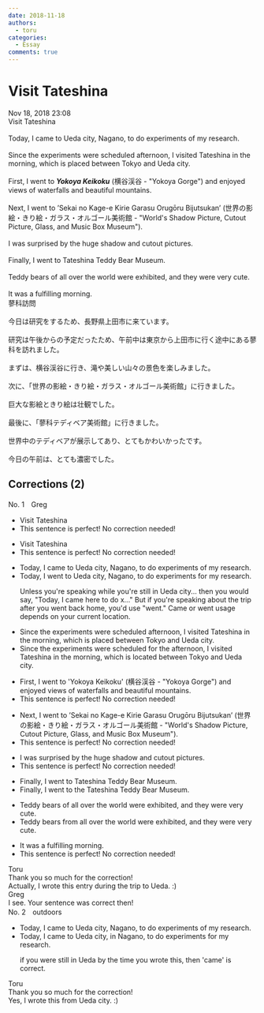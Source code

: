 ```yaml
---
date: 2018-11-18
authors:
  - toru
categories:
  - Essay
comments: true
---
```


# Visit Tateshina
<div class="date">Nov 18, 2018 23:08</div>
<div id="post"><div id="body_show_ori">
Visit Tateshina<br/><br/>Today, I came to Ueda city, Nagano, to do experiments of my research.<br/><br/>Since the experiments were scheduled afternoon, I visited Tateshina in the morning, which is placed between Tokyo and Ueda city.<br/><br/>First, I went to <strong><em>Yokoya Keikoku</em></strong> (横谷渓谷 - "Yokoya Gorge") and enjoyed views of waterfalls and beautiful mountains.<br/><br/>Next, I went to ’Sekai no Kage-e Kirie Garasu Orugōru Bijutsukan’ (世界の影絵・きり絵・ガラス・オルゴール美術館 - "World's Shadow Picture, Cutout Picture, Glass, and Music Box Museum").<br/><br/>I was surprised by the huge shadow and cutout pictures.<br/><br/>Finally, I went to Tateshina Teddy Bear Museum.<br/> <br/>Teddy bears of all over the world were exhibited, and they were very cute.<br/><br/>It was a fulfilling morning.
</div></div>

<!-- more -->

<div id="post_ja"><div id="body_show_mo">
蓼科訪問<br/><br/>今日は研究をするため、長野県上田市に来ています。<br/><br/>研究は午後からの予定だったため、午前中は東京から上田市に行く途中にある蓼科を訪れました。<br/><br/>まずは、横谷渓谷に行き、滝や美しい山々の景色を楽しみました。<br/><br/>次に、「世界の影絵・きり絵・ガラス・オルゴール美術館」に行きました。<br/><br/>巨大な影絵ときり絵は壮観でした。<br/><br/>最後に、「蓼科テディベア美術館」に行きました。<br/><br/>世界中のテディベアが展示してあり、とてもかわいかったです。<br/><br/>今日の午前は、とても濃密でした。
</div></div>

## Corrections (2)
<div id="block"><div class="first_name"> No. 1　<span class="just_name">Greg</span></div><div id="block2">
<ul class="correction_field">
<li class="incorrect">Visit Tateshina</li>
<li class="corrected perfect">This sentence is perfect! No correction needed!</li>
</ul>
<ul class="correction_field">
<li class="incorrect">Visit Tateshina</li>
<li class="corrected perfect">This sentence is perfect! No correction needed!</li>
</ul>
<ul class="correction_field">
<li class="incorrect">Today, I came to Ueda city, Nagano, to do experiments of my research.</li>
<li class="corrected correct">
Today, I <span class="f_blue">went</span> to Ueda city, Nagano, to do experiments <span class="f_red">for</span> my research.
<p class="correction_comment">Unless you're speaking while you're still in Ueda city... then you would say, "Today, I came here to do x..."  But if you're speaking about the trip after you went back home, you'd use "went."  Came or went usage depends on your current location.</p>
</li>
</ul>
<ul class="correction_field">
<li class="incorrect">Since the experiments were scheduled afternoon, I visited Tateshina in the morning, which is placed between Tokyo and Ueda city.</li>
<li class="corrected correct">
Since the experiments were scheduled <span class="f_red">for the</span> afternoon, I visited Tateshina in the morning, which is <span class="f_red">located</span> between Tokyo and Ueda city.
</li>
</ul>
<ul class="correction_field">
<li class="incorrect">First, I went to 'Yokoya Keikoku' (横谷渓谷 - "Yokoya Gorge") and enjoyed views of waterfalls and beautiful mountains.</li>
<li class="corrected perfect">This sentence is perfect! No correction needed!</li>
</ul>
<ul class="correction_field">
<li class="incorrect">Next, I went to ’Sekai no Kage-e Kirie Garasu Orugōru Bijutsukan’ (世界の影絵・きり絵・ガラス・オルゴール美術館 - "World's Shadow Picture, Cutout Picture, Glass, and Music Box Museum").</li>
<li class="corrected perfect">This sentence is perfect! No correction needed!</li>
</ul>
<ul class="correction_field">
<li class="incorrect">I was surprised by the huge shadow and cutout pictures.</li>
<li class="corrected perfect">This sentence is perfect! No correction needed!</li>
</ul>
<ul class="correction_field">
<li class="incorrect">Finally, I went to Tateshina Teddy Bear Museum.</li>
<li class="corrected correct">
Finally, I went to <span class="f_blue">the</span> Tateshina Teddy Bear Museum.
</li>
</ul>
<ul class="correction_field">
<li class="incorrect">Teddy bears of all over the world were exhibited, and they were very cute.</li>
<li class="corrected correct">
Teddy bears <span class="f_red">from</span> all over the world were exhibited, and they were very cute.
</li>
</ul>
<ul class="correction_field">
<li class="incorrect">It was a fulfilling morning.</li>
<li class="corrected perfect">This sentence is perfect! No correction needed!</li>
</ul>
</div><div class="name"><span class="just_name">Toru</span><br>
Thank you so much for the correction!<br/>Actually, I wrote this entry during the trip to Ueda. :)
</div>
<div class="name"><span class="just_name">Greg</span><br>
I see.  Your sentence was correct then!
</div>
</div>
<div id="block"><div class="first_name"> No. 2　<span class="just_name">outdoors</span></div><div id="block2">
<ul class="correction_field">
<li class="incorrect">Today, I came to Ueda city, Nagano, to do experiments of my research.</li>
<li class="corrected correct">
Today, I came to Ueda city, <span class="f_blue">in </span>Nagano, to do experiments <span class="f_blue">for</span> my research.
<p class="correction_comment">if you were still in Ueda by the time you wrote this, then 'came' is correct.</p>
</li>
</ul>
</div><div class="name"><span class="just_name">Toru</span><br>
Thank you so much for the correction!<br/>Yes, I wrote this from Ueda city. :)
</div>
</div>
